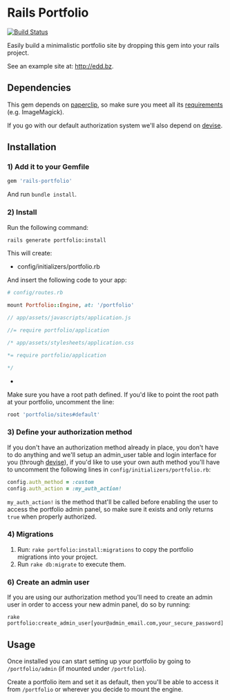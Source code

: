 # Rails Portfolio

[![Build Status](https://travis-ci.org/messutied/rails-portfolio.svg?branch=master)](https://travis-ci.org/messutied/rails-portfolio)

Easily build a minimalistic portfolio site by dropping this gem into your rails project.

See an example site at: http://edd.bz.

## Dependencies

This gem depends on [paperclip](https://github.com/thoughtbot/paperclip), so make sure you meet all its [requirements](https://github.com/thoughtbot/paperclip#requirements) (e.g. ImageMagick).

If you go with our default authorization system we'll also depend on [devise](https://github.com/plataformatec/devise).

## Installation

### 1) Add it to your Gemfile

```ruby
gem 'rails-portfolio'
```

And run `bundle install`.

### 2) Install

Run the following command:

	rails generate portfolio:install

This will create:

- config/initializers/portfolio.rb

And insert the following code to your app:

```ruby
# config/routes.rb
	
mount Portfolio::Engine, at: '/portfolio'
```

```javascript
// app/assets/javascripts/application.js

//= require portfolio/application
```

```css
/* app/assets/stylesheets/application.css

*= require portfolio/application

*/
```

- 

Make sure you have a root path defined. If you'd like to point the root path at your portfolio, uncomment the line:

```ruby
root 'portfolio/sites#default'
```

### 3) Define your authorization method
If you don't have an authorization method already in place, you don't have to do anything and we'll setup an admin_user table and login interface for you (through [devise](https://github.com/plataformatec/devise)), if you'd like to use your own auth method you'll have to uncomment the following lines in `config/initializers/portfolio.rb`:

```ruby
config.auth_method = :custom
config.auth_action = :my_auth_action!
```

`my_auth_action!` is the method that'll be called before enabling the user to access the portfolio admin panel, so make sure it exists and only returns `true` when properly authorized.

### 4) Migrations
1. Run: `rake portfolio:install:migrations` to copy the portfolio migrations into your project.
2. Run `rake db:migrate` to execute them.

### 6) Create an admin user
If you are using our authorization method you'll need to create an admin user
in order to access your new admin panel, do so by running:

```
rake portfolio:create_admin_user[your@admin_email.com,your_secure_password]
```

## Usage

Once installed you can start setting up your portfolio by going to `/portfolio/admin` (if mounted under `/portfolio`).

Create a portfolio item and set it as default, then you'll be able to access it from `/portfolio` or wherever you decide to mount the engine.
